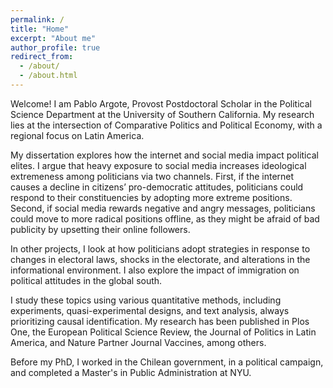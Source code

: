 ```yaml
---
permalink: /
title: "Home"
excerpt: "About me"
author_profile: true
redirect_from: 
  - /about/
  - /about.html
---
```


Welcome! I am Pablo Argote, Provost Postdoctoral Scholar in the Political Science Department at the University of Southern California. My research lies at the intersection of Comparative Politics and Political Economy, with a regional focus on Latin America. 

My dissertation explores how the internet and social media impact political elites. I argue that heavy exposure to social media increases ideological extremeness among politicians via two channels. First, if the internet causes a decline in citizens’ pro-democratic attitudes, politicians could respond to their constituencies by adopting more extreme positions. Second, if social media rewards negative and angry messages, politicians could move to more radical positions offline, as they might be afraid of bad publicity by upsetting their online followers.

In other projects, I look at how politicians adopt strategies in response to changes in electoral laws, shocks in the electorate, and alterations in the informational environment. I also explore the impact of immigration on political attitudes in the global south.

I study these topics using various quantitative methods, including experiments, quasi-experimental designs, and text analysis, always prioritizing causal identification. My research has been published in Plos One, the European Political Science Review, the Journal of Politics in Latin America, and Nature Partner Journal Vaccines, among others.

Before my PhD, I worked in the Chilean government, in a political campaign, and completed a Master's in Public Administration at NYU.  
